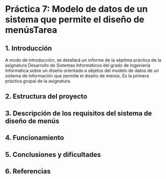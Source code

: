 # Práctica 7: Modelo de datos de un sistema que permite el diseño de menúsTarea

## 1. Introducción

A modo de introducción, se detallará un informe de la séptima práctica de la asignatura Desarrollo de Sistemas Informáticos del grado de Ingeniería Informática sobre un diseño orientado a objetos del modelo de datos de un sistema de información que permite el diseño de menús. Es la primera práctica grupal de la asignatura.

## 2. Estructura del proyecto

## 3. Descripción de los requisitos del sistema de diseño de menús

## 4. Funcionamiento

## 5. Conclusiones y dificultades

## 6. Referencias
